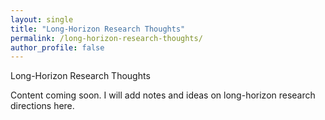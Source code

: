 ```yaml
---
layout: single
title: "Long-Horizon Research Thoughts"
permalink: /long-horizon-research-thoughts/
author_profile: false
---
```


<div class="section-header">
Long-Horizon Research Thoughts
</div>

<div class="page-content">
  <p>
    Content coming soon. I will add notes and ideas on long-horizon research directions here.
  </p>
</div>

